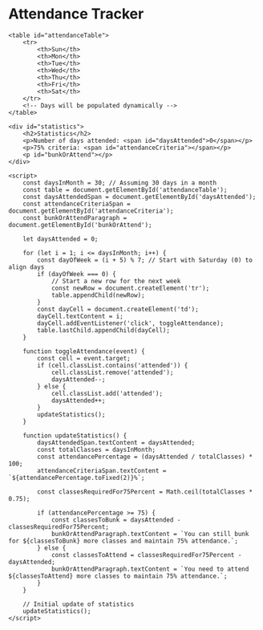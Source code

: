<html lang="en">
<head>
    <meta charset="UTF-8">
    <meta name="viewport" content="width=device-width, initial-scale=1.0">
    <title>Attendance Tracker</title>
    <style>
        table {
            border-collapse: collapse;
            width:100%;
        }
        td {
            width: 30px;
            height: 30px;
            border: 1px solid black;
            text-align: center;
            cursor: pointer;
        }
        .attended {
            background-color: green;
        }
        .missed {
            background-color: red;
        }
    </style>
</head>
<body>
    <h1>Attendance Tracker</h1>

    <table id="attendanceTable">
        <tr>
            <th>Sun</th>
            <th>Mon</th>
            <th>Tue</th>
            <th>Wed</th>
            <th>Thu</th>
            <th>Fri</th>
            <th>Sat</th>
        </tr>
        <!-- Days will be populated dynamically -->
    </table>

    <div id="statistics">
        <h2>Statistics</h2>
        <p>Number of days attended: <span id="daysAttended">0</span></p>
        <p>75% criteria: <span id="attendanceCriteria"></span></p>
        <p id="bunkOrAttend"></p>
    </div>

    <script>
        const daysInMonth = 30; // Assuming 30 days in a month
        const table = document.getElementById('attendanceTable');
        const daysAttendedSpan = document.getElementById('daysAttended');
        const attendanceCriteriaSpan = document.getElementById('attendanceCriteria');
        const bunkOrAttendParagraph = document.getElementById('bunkOrAttend');

        let daysAttended = 0;

        for (let i = 1; i <= daysInMonth; i++) {
            const dayOfWeek = (i + 5) % 7; // Start with Saturday (0) to align days
            if (dayOfWeek === 0) {
                // Start a new row for the next week
                const newRow = document.createElement('tr');
                table.appendChild(newRow);
            }
            const dayCell = document.createElement('td');
            dayCell.textContent = i;
            dayCell.addEventListener('click', toggleAttendance);
            table.lastChild.appendChild(dayCell);
        }

        function toggleAttendance(event) {
            const cell = event.target;
            if (cell.classList.contains('attended')) {
                cell.classList.remove('attended');
                daysAttended--;
            } else {
                cell.classList.add('attended');
                daysAttended++;
            }
            updateStatistics();
        }

        function updateStatistics() {
            daysAttendedSpan.textContent = daysAttended;
            const totalClasses = daysInMonth;
            const attendancePercentage = (daysAttended / totalClasses) * 100;
            attendanceCriteriaSpan.textContent = `${attendancePercentage.toFixed(2)}%`;

            const classesRequiredFor75Percent = Math.ceil(totalClasses * 0.75);

            if (attendancePercentage >= 75) {
                const classesToBunk = daysAttended - classesRequiredFor75Percent;
                bunkOrAttendParagraph.textContent = `You can still bunk for ${classesToBunk} more classes and maintain 75% attendance.`;
            } else {
                const classesToAttend = classesRequiredFor75Percent - daysAttended;
                bunkOrAttendParagraph.textContent = `You need to attend ${classesToAttend} more classes to maintain 75% attendance.`;
            }
        }

        // Initial update of statistics
        updateStatistics();
    </script>
</body>
</html>
